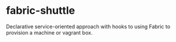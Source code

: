 # fabric-shuttle
Declarative service-oriented approach with hooks to using Fabric to provision a machine or vagrant box.
